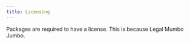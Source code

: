 ```yaml
---
title: Licensing
---
```


Packages are required to have a license. This is because Legal Mumbo Jumbo.
